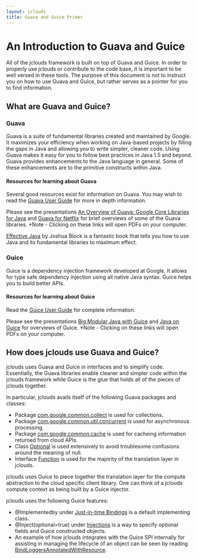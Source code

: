 ```yaml
---
layout: jclouds
title: Guava and Guice Primer
---
```


# An Introduction to Guava and Guice

All of the jclouds framework is built on top of Guava and Guice.  In order to properly use jclouds or contribute to the code base, it is important to 
be well versed in these tools.  The purpose of this document is not to instruct you on how to use Guava and Guice, but rather serves as a pointer for 
you to find information.

## What are Guava and Guice?

### Guava

Guava is a suite of fundamental libraries created and maintained by Google.  It maximizes your efficiency when working on Java-based projects 
by filling the gaps in Java and allowing you to write simpler, cleaner code.  Using Guava makes it easy for you to follow best practices in Java 1.5 
and beyond.  Guava provides enhancements to the Java language in general.  Some of these enhancements are to the primitive constructs within Java.

#### Resources for learning about Guava

Several good resources exist for information on Guava.  You may wish to read the [Guava User Guide](http://code.google.com/p/guava-libraries/wiki/GuavaExplained)
for more in depth information.

Please see the presentations [An Overview of Guava: Google Core Libraries for Java](https://www.google.com/url?sa=t&rct=j&q=&esrc=s&source=web&cd=9&cad=rja&sqi=2&ved=0CFsQFjAI&url=http%3A%2F%2Fguava-libraries.googlecode.com%2Ffiles%2FAnOverviewofGuavaDevoxxFRApril2012.pdf&ei=KX0EUevTC-b6igLrh4CIBg&usg=AFQjCNG0wQM-lLWG2dCAYwmsCQcxnGKm2g&sig2=asS0VOL32lX3e1qV7nKM1Q) 
and [Guava for Netflix](http://guava-libraries.googlecode.com/files/Guava_for_Netflix_.pdf) for brief overviews of some of the Guava libraries. 
*Note - Clicking on these links will open PDFs on your computer.

[<it>Effective Java</it>](http://books.google.com/books?id=Ft8t0S4VjmwC&hl=en) by Joshua Block is a fantastic book that tells you how to 
use Java and its fundamental libraries to maximum effect.

### Guice

Guice is a dependency injection framework developed at Google.  It allows for type safe dependency injection using all native Java syntax.  Guice helps
you to build better APIs.

#### Resources for learning about Guice

Read the [Guice User Guide](http://code.google.com/p/google-guice/) for complete information.

Please see the presentations [Big Modular Java with Guice](https://google-guice.googlecode.com/files/Guice-Google-IO-2009.pdf) and [Java on Guice](https://google-guice.googlecode.com/files/Java%20on%20Guice%20-%20Developer%20Day%20Slides.pdf) 
for overviews of Guice. 
*Note - Clicking on these links will open PDFs on your computer.

## How does jclouds use Guava and Guice?

jclouds uses Guava and Guice in interfaces and to simplify code.  Essentially, the Guava libraries enable cleaner and simpler code within the jclouds 
framework while Guice is the glue that holds all of the pieces of jclouds together.

In particular, jclouds avails itself of the following Guava packages and classes:

* Package [com.google.common.collect](http://docs.guava-libraries.googlecode.com/git-history/release/javadoc/com/google/common/collect/package-summary.html) 
is used for collections.
* Package [com.google.common.util.concurrent](http://docs.guava-libraries.googlecode.com/git-history/release/javadoc/com/google/common/util/concurrent/package-summary.html)
is used for asynchronous processing.
* Package [com.google.common.cache](http://docs.guava-libraries.googlecode.com/git-history/release/javadoc/com/google/common/cache/package-summary.html) 
is used for cacheing information returned from cloud APIs.
* Class [Optional](http://docs.guava-libraries.googlecode.com/git-history/release/javadoc/com/google/common/base/Optional.html) is used extensively 
to avoid troublesome confusions around the meaning of null.
* Interface [Function](http://docs.guava-libraries.googlecode.com/git-history/release/javadoc/com/google/common/base/Function.html) is used
for the majority of the translation layer in jclouds.

jclouds uses Guice to piece together the translation layer for the compute abstraction to the cloud specific client library.  One can think of a 
jclouds compute context as being built by a Guice injector.

jclouds uses the following Guice features:

* @Implementedby under [Just-in-time Bindings](http://code.google.com/p/google-guice/wiki/JustInTimeBindings) is a default implementing class.
* @Inject(optional=true) under [Injections](http://code.google.com/p/google-guice/wiki/Injections) is a way to specify optional fields and Guice
constructed objects.
* An example of how jclouds integrates with the Guice SPI internally for assisting in managing the lifecycle of an object can be seen by reading 
[BindLoggersAnnotatedWithResource](https://github.com/jclouds/jclouds/blob/master/core/src/main/java/org/jclouds/logging/config/BindLoggersAnnotatedWithResource.java).

